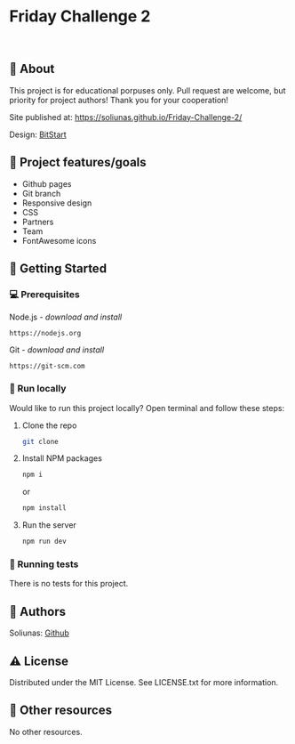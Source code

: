 # Friday Challenge 2

<br>

## 🌟 About

This project is for educational porpuses only. Pull request are welcome, but priority for project authors! Thank you for your cooperation!

Site published at: https://soliunas.github.io/Friday-Challenge-2/

Design: [BitStart](https://ibb.co/ryT0Vps)

## 🎯 Project features/goals

-   Github pages
-   Git branch
-   Responsive design
-   CSS
-   Partners
-   Team
-   FontAwesome icons

## 🧰 Getting Started

### 💻 Prerequisites

Node.js - _download and install_

```
https://nodejs.org
```

Git - _download and install_

```
https://git-scm.com
```

### 🏃 Run locally

Would like to run this project locally? Open terminal and follow these steps:

1. Clone the repo
    ```sh
    git clone 
    ```
2. Install NPM packages
    ```sh
    npm i
    ```
    or
    ```sh
    npm install
    ```
3. Run the server
    ```sh
    npm run dev
    ```

### 🧪 Running tests

There is no tests for this project.

## 🎅 Authors

Soliunas: [Github](https://github.com/Soliunas)

## ⚠️ License

Distributed under the MIT License. See LICENSE.txt for more information.

## 🔗 Other resources

No other resources.